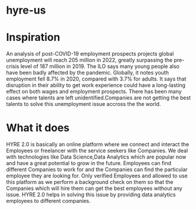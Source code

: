 # hyre-us
# Inspiration
An analysis of post-COVID-19 employment prospects projects global unemployment will reach 205 million in 2022, greatly surpassing the pre-crisis level of 187 million in 2019.
The ILO says many young people also have been badly affected by the pandemic. Globally, it notes youth employment fell 8.7% in 2020, compared with 3.7% for adults. 
It says that disruption in their ability to get work experience could have a long-lasting effect on both wages and employment prospects.
There has been many cases where talents are left unidentified.Companies are not getting the best talents to solve this unemployment issue accross the the world.

# What it does
HYRE 2.0 is basically an online platform where we connect and interact the Employees or freelancer with the service seekers like Companies.
We deal with technologies like Data Science,Data Analytics which are popular now and have a great potential to grow in the future.
Employees can find different Companies to work for and the Companies can find the particular employee they are looking for.
Only verified Employees and allowed to use this platform as we perform a background check on them so that the Companies which will hire
them can get the best employees without any issue.
HYRE 2.0 helps in solving this issue by providing data analytics employees to different companies.
